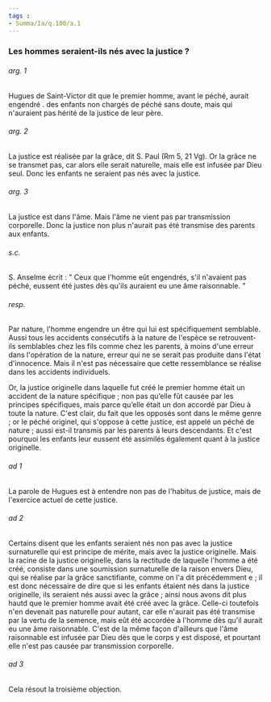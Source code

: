 ```yaml
---
tags : 
- Summa/Ia/q.100/a.1
---
```


### Les hommes seraient-ils nés avec la justice ?



###### arg. 1
Hugues de Saint-Victor dit que le premier homme, avant le péché, aurait engendré . des enfants non chargés de péché sans doute, mais qui n'auraient pas hérité de la justice de leur père. 

###### arg. 2
La justice est réalisée par la grâce, dit S. Paul (Rm 5, 21 Vg). Or la grâce ne se transmet pas, car alors elle serait naturelle, mais elle est infusée par Dieu seul. Donc les enfants ne seraient pas nés avec la justice. 

###### arg. 3
La justice est dans l'âme. Mais l'âme ne vient pas par transmission corporelle. Donc la justice non plus n'aurait pas été transmise des parents aux enfants. 

###### s.c.
S. Anselme écrit : " Ceux que l'homme eût engendrés, s'il n'avaient pas péché, eussent été justes dès qu'ils auraient eu une âme raisonnable. " 

###### resp.
Par nature, l'homme engendre un être qui lui est spécifiquement semblable. Aussi tous les accidents consécutifs à la nature de l'espèce se retrouvent-ils semblables chez les fils comme chez les parents, à moins d'une erreur dans l'opération de la nature, erreur qui ne se serait pas produite dans l'état d'innocence. Mais il n'est pas nécessaire que cette ressemblance se réalise dans les accidents individuels. 

Or, la justice originelle dans laquelle fut créé le premier homme était un accident de la nature spécifique ; non pas qu’elle fût causée par les principes spécifiques, mais parce qu’elle était un don accordé par Dieu à toute la nature. C'est clair, du fait que les opposés sont dans le même genre ; or le péché originel, qui s'oppose à cette justice, est appelé un péché de nature ; aussi est-il transmis par les parents à leurs descendants. Et c'est pourquoi les enfants leur eussent été assimilés également quant à la justice originelle. 

###### ad 1
La parole de Hugues est à entendre non pas de l'habitus de justice, mais de l'exercice actuel de cette justice. 

###### ad 2
Certains disent que les enfants seraient nés non pas avec la justice surnaturelle qui est principe de mérite, mais avec la justice originelle. Mais la racine de la justice originelle, dans la rectitude de laquelle l'homme a été créé, consiste dans une soumission surnaturelle de la raison envers Dieu, qui se réalise par la grâce sanctifiante, comme on l'a dit précédemment e ; il est donc nécessaire de dire que si les enfants étaient nés dans la justice originelle, ils seraient nés aussi avec la grâce ; ainsi nous avons dit plus hautd que le premier homme avait été créé avec la grâce. Celle-ci toutefois n'en devenait pas naturelle pour autant, car elle n'aurait pas été transmise par la vertu de la semence, mais eût été accordée à l'homme dès qu'il aurait eu une âme raisonnable. C'est de la même façon d'ailleurs que l'âme raisonnable est infusée par Dieu dès que le corps y est disposé, et pourtant elle n'est pas causée par transmission corporelle. 

###### ad 3
Cela résout la troisième objection. 

